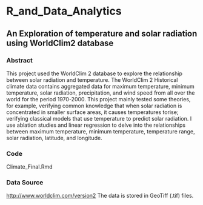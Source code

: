 # R_and_Data_Analytics
## An Exploration of temperature and solar radiation using WorldClim2 database
### Abstract
This project used the WorldClim 2 database to explore the relationship between solar radiation and temperature. The WorldClim 2 Historical climate data contains aggregated data for maximum temperature, minimum temperature, solar radiation, precipitation, and wind speed from all over the world for the period 1970-2000. This project mainly tested some theories, for example, verifying common knowledge that when solar radiation is concentrated in smaller surface areas, it causes temperatures torise; verifying classical models that use temperature to predict solar radiation. I use ablation studies and linear regression to delve into the relationships between maximum temperature, minimum temperature, temperature range, solar radiation, latitude, and longitude.

### Code
Climate_Final.Rmd
### Data Source
http://www.worldclim.com/version2
The data is stored in GeoTiff (.tif) files.
